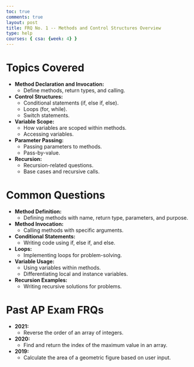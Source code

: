 ```yaml
---
toc: true
comments: true
layout: post
title: FRQ No. 1 -- Methods and Control Structures Overview
type: help
courses: { csa: {week: 4} }
---
```


# **Topics Covered**
- **Method Declaration and Invocation:**
  - Define methods, return types, and calling.
- **Control Structures:**
  - Conditional statements (if, else if, else).
  - Loops (for, while).
  - Switch statements.
- **Variable Scope:**
  - How variables are scoped within methods.
  - Accessing variables.
- **Parameter Passing:**
  - Passing parameters to methods.
  - Pass-by-value.
- **Recursion:**
  - Recursion-related questions.
  - Base cases and recursive calls.

# **Common Questions**
- **Method Definition:**
  - Defining methods with name, return type, parameters, and purpose.
- **Method Invocation:**
  - Calling methods with specific arguments.
- **Conditional Statements:**
  - Writing code using if, else if, and else.
- **Loops:**
  - Implementing loops for problem-solving.
- **Variable Usage:**
  - Using variables within methods.
  - Differentiating local and instance variables.
- **Recursion Examples:**
  - Writing recursive solutions for problems.

# **Past AP Exam FRQs**
- **2021:**
  - Reverse the order of an array of integers.
- **2020:**
  - Find and return the index of the maximum value in an array.
- **2019:**
  - Calculate the area of a geometric figure based on user input.
